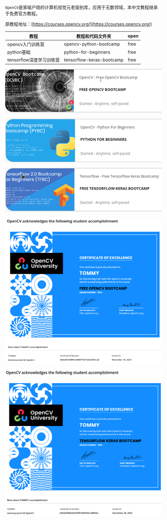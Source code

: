 `OpenCV`是家喻户晓的计算机视觉元老级别库，应用于无数领域，本中文教程继承于免费官方教程。

原教程地址：[https://courses.opencv.org/](https://courses.opencv.org/)

| 教程                     | 教程和代码文件夹          | open |
| ------------------------ | ------------------------- | ---- |
| opencv入门训练营         | opencv-python-bootcamp    | free |
| python基础               | python-for-beginners      | free |
| tensorflow深度学习训练营 | tensorflow-keras-bootcamp | free |

 ![1](contents-assets/1.png)

 ![2](contents-assets/2.png)

 ![3](contents-assets/3.png)

 ![4](contents-assets/4.png)

 ![4](contents-assets/5.png)
